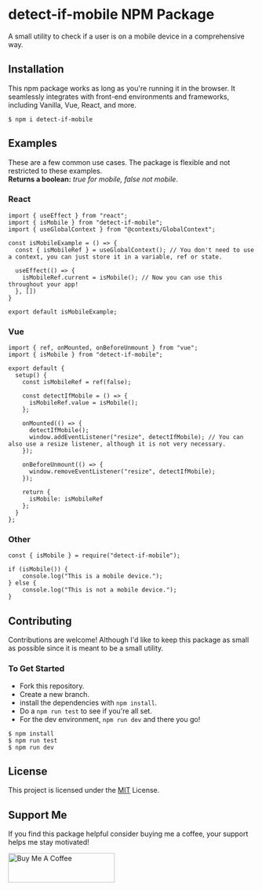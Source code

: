 # detect-if-mobile NPM Package
A small utility to check if a user is on a mobile device in a comprehensive way.

## Installation
This npm package works as long as you're running it in the browser. It seamlessly integrates with front-end environments and frameworks, including Vanilla, Vue, React, and more.

```
$ npm i detect-if-mobile
```

## Examples
These are a few common use cases. The package is flexible and not restricted to these examples. <br />
**Returns a boolean:** *true for mobile, false not mobile*.

### React
```
import { useEffect } from "react";
import { isMobile } from "detect-if-mobile";
import { useGlobalContext } from "@contexts/GlobalContext";

const isMobileExample = () => {
  const { isMobileRef } = useGlobalContext(); // You don't need to use a context, you can just store it in a variable, ref or state.
  
  useEffect(() => {
    isMobileRef.current = isMobile(); // Now you can use this throughout your app!
  }, [])
}

export default isMobileExample;
```
### Vue
```
import { ref, onMounted, onBeforeUnmount } from "vue";
import { isMobile } from "detect-if-mobile";

export default {
  setup() {
    const isMobileRef = ref(false);

    const detectIfMobile = () => {
      isMobileRef.value = isMobile();
    };

    onMounted(() => {
      detectIfMobile();
      window.addEventListener("resize", detectIfMobile); // You can also use a resize listener, although it is not very necessary.
    });

    onBeforeUnmount(() => {
      window.removeEventListener("resize", detectIfMobile);
    });

    return {
      isMobile: isMobileRef
    };
  }
};
```

### Other
```
const { isMobile } = require("detect-if-mobile");

if (isMobile()) {
    console.log("This is a mobile device.");
} else {
    console.log("This is not a mobile device.");
}
```

## Contributing
Contributions are welcome! Although I'd like to keep this package as small as possible since it is meant to be a small utility.

### To Get Started
- Fork this repository.
- Create a new branch.
- install the dependencies with `npm install`.
- Do a `npm run test` to see if you're all set.
- For the dev environment, `npm run dev` and there you go!

```
$ npm install
$ npm run test
$ npm run dev
```

## License
This project is licensed under the [MIT](https://github.com/dBish6/detect-if-mobile/blob/master/LICENSE) License.


## Support Me
If you find this package helpful consider buying me a coffee, your support helps me stay motivated!

<a href="https://www.buymeacoffee.com/dBish" target="_blank"><img src="https://cdn.buymeacoffee.com/buttons/v2/default-yellow.png" alt="Buy Me A Coffee" style="height: 60px !important;width: 217px !important;" ></a>
